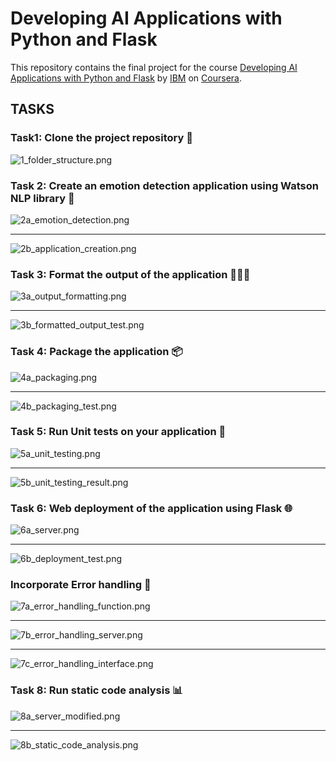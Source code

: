 # Developing AI Applications with Python and Flask

This repository contains the final project for the course 
[Developing AI Applications with Python and Flask](https://www.coursera.org/learn/python-project-for-ai-application-development) by [IBM](https://cloud.ibm.com/) on [Coursera](https://www.coursera.org).

## TASKS

### Task1: Clone the project repository 🌿

![1_folder_structure.png](images/1_folder_structure.png)

### Task 2: Create an emotion detection application using Watson NLP library 🤖

![2a_emotion_detection.png](images/2a_emotion_detection.png)

---

![2b_application_creation.png](images/2b_application_creation.png)

### Task 3: Format the output of the application 🧑🏼‍💻

![3a_output_formatting.png](images/3a_output_formatting.png)

---
![3b_formatted_output_test.png](images/3b_formatted_output_test.png)

### Task 4: Package the application 📦

![4a_packaging.png](images/4a_packaging.png)

---

![4b_packaging_test.png](images/4b_packaging_test.png)

### Task 5: Run Unit tests on your application 🧪

![5a_unit_testing.png](images/5a_unit_testing.png)

---

![5b_unit_testing_result.png](images/5b_unit_testing_result.png)

### Task 6: Web deployment of the application using Flask 🌐

![6a_server.png](images/6a_server.png)

---

![6b_deployment_test.png](images/6b_deployment_test.png)

### Incorporate Error handling 🚨

![7a_error_handling_function.png](images/7a_error_handling_function.png)

---

![7b_error_handling_server.png](images/7b_error_handling_server.png)

---

![7c_error_handling_interface.png](images/7c_error_handling_interface.png)

### Task 8: Run static code analysis 📊

![8a_server_modified.png](images/8a_server_modified.png)

---

![8b_static_code_analysis.png](images/8b_static_code_analysis.png)